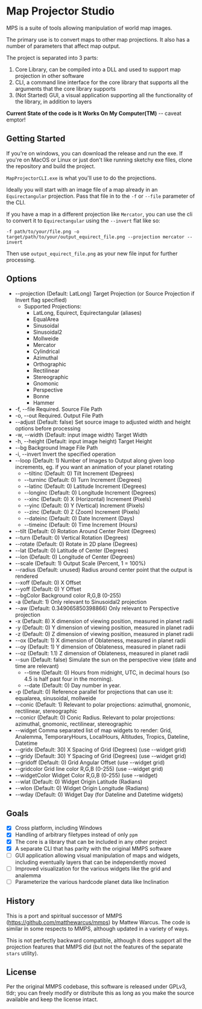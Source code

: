 # Map Projector Studio

MPS is a suite of tools allowing manipulation of world map images.

The primary use is to convert maps to other map projections. It also has a number of parameters that affect map output.

The project is separated into 3 parts:

1. Core Library, can be compiled into a DLL and used to support map projection in other software
2. CLI, a command line interface for the core library that supports all the arguments that the core library supports
3. (Not Started) GUI, a visual application supporting all the functionality of the library, in addition to layers

**Current State of the code is It Works On My Computer(TM)** -- caveat emptor!

## Getting Started

If you're on windows, you can download the release and run the exe. If you're on MacOS or Linux or just don't like 
running sketchy exe files, clone the repository and build the project. 

`MapProjectorCLI.exe` is what you'll use to do the projections.

Ideally you will start with an image file of a map already in an `Equirectangular` projection. Pass that file in to 
the `-f` or `--file` parameter of the CLI.

If you have a map in a different projection like `Mercator`, you can use the cli to convert it to `Equirectangular` 
using the `--invert` flat like so:

`-f path/to/your/file.png -o target/path/to/your/output_equirect_file.png --projection mercator --invert`

Then use `output_equirect_file.png` as your new file input for further processing.

## Options

*   --projection     (Default: LatLong) Target Projection (or Source Projection if Invert flag specified)
    * Supported Projections:
        * LatLong, Equirect, Equirectangular (aliases)
        * EqualArea
        * Sinusoidal
        * Sinusoidal2
        * Mollweide
        * Mercator
        * Cylindrical
        * Azimuthal
        * Orthographic
        * Rectilinear
        * Stereographic
        * Gnomonic
        * Perspective
        * Bonne
        * Hammer
*  -f, --file       Required. Source File Path
*  -o, --out        Required. Output File Path
*  --adjust         (Default: false) Set source image to adjusted width and height options before processing
*  -w, --width      (Default: input image width) Target Width
* -h, --height      (Default: input image height) Target Height
* --bg              Background Image File Path
* -i, --invert      Invert the specified operation
* --loop            (Default: 1) Number of Images to Output along given loop increments, eg. if you want an animation of your planet rotating 
    * --tiltinc        (Default: 0) Tilt Increment (Degrees)
    * --turninc        (Default: 0) Turn Increment (Degrees)
    * --latinc         (Default: 0) Latitude Increment (Degrees)
    * --longinc        (Default: 0) Longitude Increment (Degrees)
    * --xinc           (Default: 0) X (Horizontal) Increment (Pixels)
    * --yinc           (Default: 0) Y (Vertical) Increment (Pixels)
    * --zinc           (Default: 0) Z (Zoom) Increment (Pixels)
    * --dateinc        (Default: 0) Date Increment (Days)
    * --timeinc        (Default: 0) Time Increment (Hours)
* --tilt           (Default: 0) Rotation Around Center Point (Degrees)
* --turn           (Default: 0) Vertical Rotation (Degrees)
* --rotate         (Default: 0) Rotate in 2D plane (Degrees)
* --lat            (Default: 0) Latitude of Center (Degrees)
* --lon            (Default: 0) Longitude of Center (Degrees)
* --scale          (Default: 1) Output Scale (Percent, 1 = 100%)
* --radius         (Default: unused) Radius around center point that the output is rendered
* --xoff           (Default: 0) X Offset
* --yoff           (Default: 0) Y Offset
* --bgColor        Background color R,G,B (0-255)
* -a               (Default: 1) Only relevant to Sinusoidal2 projection
* --aw             (Default: 0.349065850398866) Only relevant to Perspective projection
* -x               (Default: 8) X dimension of viewing position, measured in planet radii
* -y               (Default: 0) Y dimension of viewing position, measured in planet radii
* -z               (Default: 0) Z dimension of viewing position, measured in planet radii
* --ox             (Default: 1) X dimension of Oblateness, measured in planet radii
* --oy             (Default: 1) Y dimension of Oblateness, measured in planet radii
* --oz             (Default: 1.1) Z dimension of Oblateness, measured in planet radii
* --sun            (Default: false) Simulate the sun on the perspective view (date and time are relevant)
    * --time       (Default: 0) Hours from midnight, UTC, in decimal hours (so 4.5 is half past four in the morning).
    * --date       (Default: 0) Day number in year. 
* -p               (Default: 0) Reference parallel for projections that can use it: equalarea, sinusoidal, mollweide
* --conic          (Default: 1) Relevant to polar projections: azimuthal, gnomonic, rectilinear, stereographic
* --conicr         (Default: 0) Conic Radius. Relevant to polar projections: azimuthal, gnomonic, rectilinear, stereographic
* --widget         Comma separated list of map widgets to render: Grid, Analemma, TemporaryHours, LocalHours, Altitudes, Tropics, Dateline, Datetime
* --gridx          (Default: 30) X Spacing of Grid (Degrees) (use --widget grid)
* --gridy          (Default: 30) Y Spacing of Grid (Degrees) (use --widget grid)
* --gridoff        (Default: 0) Grid Angular Offset (use --widget grid)
* --gridcolor      Grid line color R,G,B (0-255) (use --widget grid)
* --widgetColor    Widget Color  R,G,B (0-255) (use --widget)
* --wlat           (Default: 0) Widget Origin Latitude (Radians)
* --wlon           (Default: 0) Widget Origin Longitude (Radians)
* --wday           (Default: 0) Widget Day (for Dateline and Datetime widgets)

## Goals

* [x] Cross platform, including Windows
* [x] Handling of arbitrary filetypes instead of only `ppm`
* [x] The core is a library that can be included in any other project
* [x] A separate CLI that has parity with the original MMPS software
* [ ] GUI application allowing visual manipulation of maps and widgets, including 
      eventually layers that can be independently moved
* [ ] Improved visualization for the various widgets like the grid and analemma
* [ ] Parameterize the various hardcode planet data like Inclination

## History

This is a port and spiritual successor of MMPS (https://github.com/matthewarcus/mmps) by Mattew Warcus. 
The code is similar in some respects to MMPS, although updated in a variety of ways. 

This is not perfectly backward compatible, although it does support all the projection features that MMPS did 
(but not the features of the separate `stars` utility).

## License

Per the original MMPS codebase, this software is released under GPLv3, tldr; you can freely modify or distribute 
this as long as you make the source available and keep the license intact.